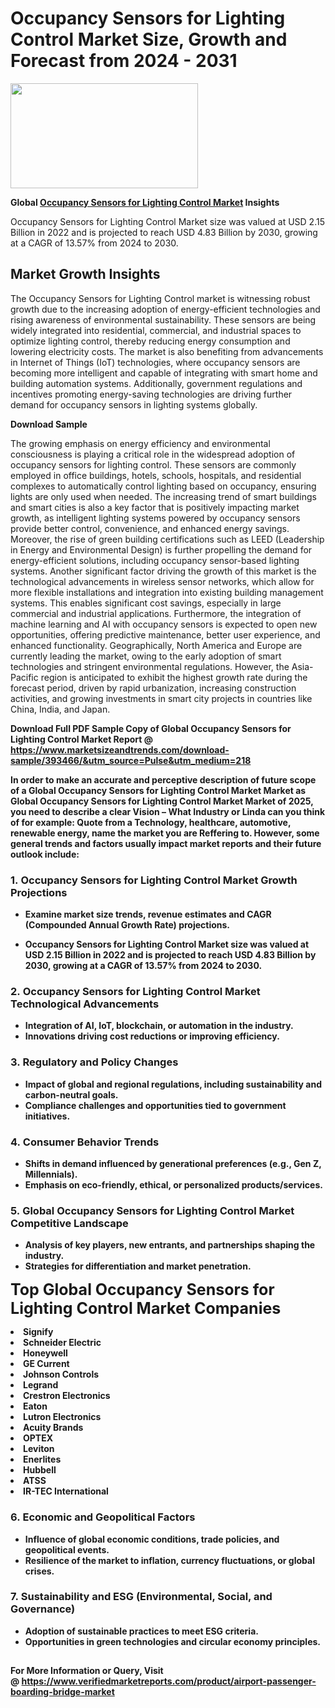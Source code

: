 <H1>Occupancy Sensors for Lighting Control Market Size, Growth and Forecast from 2024 - 2031</H1><img class="aligncenter size-medium wp-image-584254" src="https://thirdeyenews.in/wp-content/uploads/2024/09/Global-Market-Research-300x168.jpeg" alt="" width="300" height="168" /><p><strong>Global&nbsp;<a href="https://www.marketsizeandtrends.com/download-sample/393466/&amp;utm_source=Pulse&amp;utm_medium=218">Occupancy Sensors for Lighting Control Market</a> Insights</strong></p><p>Occupancy Sensors for Lighting Control Market size was valued at USD 2.15 Billion in 2022 and is projected to reach USD 4.83 Billion by 2030, growing at a CAGR of 13.57% from 2024 to 2030.</p><p><h2>Market Growth Insights</h2> <p>The Occupancy Sensors for Lighting Control market is witnessing robust growth due to the increasing adoption of energy-efficient technologies and rising awareness of environmental sustainability. These sensors are being widely integrated into residential, commercial, and industrial spaces to optimize lighting control, thereby reducing energy consumption and lowering electricity costs. The market is also benefiting from advancements in Internet of Things (IoT) technologies, where occupancy sensors are becoming more intelligent and capable of integrating with smart home and building automation systems. Additionally, government regulations and incentives promoting energy-saving technologies are driving further demand for occupancy sensors in lighting systems globally.</p> <p><strong>Download Sample</strong></p> <p>The growing emphasis on energy efficiency and environmental consciousness is playing a critical role in the widespread adoption of occupancy sensors for lighting control. These sensors are commonly employed in office buildings, hotels, schools, hospitals, and residential complexes to automatically control lighting based on occupancy, ensuring lights are only used when needed. The increasing trend of smart buildings and smart cities is also a key factor that is positively impacting market growth, as intelligent lighting systems powered by occupancy sensors provide better control, convenience, and enhanced energy savings. Moreover, the rise of green building certifications such as LEED (Leadership in Energy and Environmental Design) is further propelling the demand for energy-efficient solutions, including occupancy sensor-based lighting systems. Another significant factor driving the growth of this market is the technological advancements in wireless sensor networks, which allow for more flexible installations and integration into existing building management systems. This enables significant cost savings, especially in large commercial and industrial applications. Furthermore, the integration of machine learning and AI with occupancy sensors is expected to open new opportunities, offering predictive maintenance, better user experience, and enhanced functionality. Geographically, North America and Europe are currently leading the market, owing to the early adoption of smart technologies and stringent environmental regulations. However, the Asia-Pacific region is anticipated to exhibit the highest growth rate during the forecast period, driven by rapid urbanization, increasing construction activities, and growing investments in smart city projects in countries like China, India, and Japan. <p><strong></p><p><span class=""><strong>Download Full PDF Sample Copy of Global Occupancy Sensors for Lighting Control Market Report</strong> @ <a href="https://www.marketsizeandtrends.com/download-sample/393466/&amp;utm_source=Pulse&amp;utm_medium=218" target="_blank">https://www.marketsizeandtrends.com/download-sample/393466/&amp;utm_source=Pulse&amp;utm_medium=218</a></span></p><p>In order to make an accurate and perceptive description of future scope of a Global&nbsp;Occupancy Sensors for Lighting Control Market Market as Global&nbsp;Occupancy Sensors for Lighting Control Market Market of 2025, you need to describe a clear Vision &ndash; What Industry or Linda can you think of for example: Quote from a Technology, healthcare, automotive, renewable energy, name the market you are Reffering to. However, some general trends and factors usually impact market reports and their future outlook include:</p><h3>1.&nbsp;<strong>Occupancy Sensors for Lighting Control Market Growth Projections</strong></h3><ul><li>Examine market size trends, revenue estimates and CAGR (Compounded Annual Growth Rate) projections.</li><li><p>Occupancy Sensors for Lighting Control Market size was valued at USD 2.15 Billion in 2022 and is projected to reach USD 4.83 Billion by 2030, growing at a CAGR of 13.57% from 2024 to 2030.</p></li></ul><h3>2.&nbsp;<strong>Occupancy Sensors for Lighting Control Market Technological Advancements</strong></h3><ul><li>Integration of AI, IoT, blockchain, or automation in the industry.</li><li>Innovations driving cost reductions or improving efficiency.</li></ul><h3>3.&nbsp;<strong>Regulatory and Policy Changes</strong></h3><ul><li>Impact of global and regional regulations, including sustainability and carbon-neutral goals.</li><li>Compliance challenges and opportunities tied to government initiatives.</li></ul><h3>4.&nbsp;<strong>Consumer Behavior Trends</strong></h3><ul><li>Shifts in demand influenced by generational preferences (e.g., Gen Z, Millennials).</li><li>Emphasis on eco-friendly, ethical, or personalized products/services.</li></ul><h3>5.&nbsp;<strong>Global Occupancy Sensors for Lighting Control Market Competitive Landscape</strong></h3><ul><li>Analysis of key players, new entrants, and partnerships shaping the industry.</li><li>Strategies for differentiation and market penetration.</li></ul><p data-pm-slice="1 1 []"><span style="color: inherit; font-family: inherit; font-size: 25px;">Top Global Occupancy Sensors for Lighting Control Market Companies</span></p><div class="" data-test-id=""><p><li>Signify</li><li> Schneider Electric</li><li> Honeywell</li><li> GE Current</li><li> Johnson Controls</li><li> Legrand</li><li> Crestron Electronics</li><li> Eaton</li><li> Lutron Electronics</li><li> Acuity Brands</li><li> OPTEX</li><li> Leviton</li><li> Enerlites</li><li> Hubbell</li><li> ATSS</li><li> IR-TEC International</li></p></div><h3>6.&nbsp;<strong>Economic and Geopolitical Factors</strong></h3><ul><li>Influence of global economic conditions, trade policies, and geopolitical events.</li><li>Resilience of the market to inflation, currency fluctuations, or global crises.</li></ul><h3>7.&nbsp;<strong>Sustainability and ESG (Environmental, Social, and Governance)</strong></h3><ul><li>Adoption of sustainable practices to meet ESG criteria.</li><li>Opportunities in green technologies and circular economy principles.</li></ul><h2><strong style="font-size: 14px;">For More Information or Query, Visit @&nbsp;</strong><a style="background-color: #ffffff; font-size: 14px;" href="https://www.marketsizeandtrends.com/report/occupancy-sensors-for-lighting-control-market/" target="_blank">https://www.verifiedmarketreports.com/product/airport-passenger-boarding-bridge-market</a></h2>
